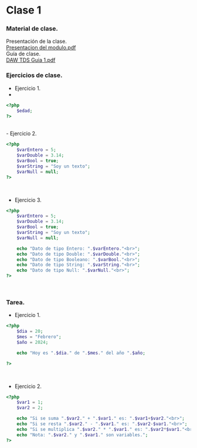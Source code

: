 # Clase 1 

### Material de clase.
Presentación de la clase.<br>
[Presentacion del modulo.pdf](https://github.com/SmoshCH/Itca2/files/14433972/Presentacion.del.modulo.pdf)<br>
Guía de clase.<br>
[DAW TDS Guia 1.pdf](https://github.com/SmoshCH/Itca2/files/14434025/DAW.TDS.Guia.1.pdf)<br>

### Ejercicios de clase.

- Ejercicio 1. <br>
- 
```php
<?php
    $edad; 
?>
```
<br>
- Ejercicio 2. <br>

```php
<?php
    $varEntero = 5;
    $varDouble = 3.14;
    $varBool = true; 
    $varString = "Soy un texto";
    $varNull = null;
?>
```
<br>

- Ejercicio 3. <br>

```php
<?php
    $varEntero = 5;
    $varDouble = 3.14;
    $varBool = true; 
    $varString = "Soy un texto";
    $varNull = null;

    echo "Dato de tipo Entero: ".$varEntero."<br>"; 
    echo "Dato de tipo Double: ".$varDouble."<br>";
    echo "Dato de tipo Booleano: ".$varBool."<br>";
    echo "Dato de tipo String: ".$varString."<br>";
    echo "Dato de tipo Null: ".$varNull."<br>";
?>
```
<br>

### Tarea.

- Ejercicio 1. <br>

```php
<?php
    $dia = 20; 
    $mes = "Febrero";
    $año = 2024;

    echo "Hoy es ".$dia." de ".$mes." del año ".$año;

?>
```
<br>

- Ejercicio 2. <br>

```php
<?php
    $var1 = 1; 
    $var2 = 2;

    echo "Si se suma ".$var2." + ".$var1." es: ".$var1+$var2."<br>";
    echo "Si se resta ".$var2." - ".$var1." es: ".$var2-$var1."<br>";
    echo "Si se multiplica ".$var2." * ".$var1." es: ".$var2*$var1."<br>";
    echo "Nota: ".$var2." y ".$var1." son variables.";  
?>
```
<br>


